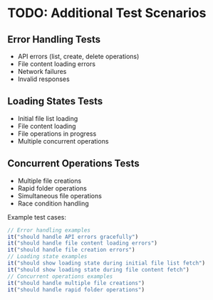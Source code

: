 # TODO: Additional Test Scenarios

## Error Handling Tests
- API errors (list, create, delete operations)
- File content loading errors
- Network failures
- Invalid responses

## Loading States Tests
- Initial file list loading
- File content loading
- File operations in progress
- Multiple concurrent operations

## Concurrent Operations Tests
- Multiple file creations
- Rapid folder operations
- Simultaneous file operations
- Race condition handling

Example test cases: 

```typescript
// Error handling examples
it("should handle API errors gracefully")
it("should handle file content loading errors")
it("should handle file creation errors")
// Loading state examples
it("should show loading state during initial file list fetch")
it("should show loading state during file content fetch")
// Concurrent operations examples
it("should handle multiple file creations")
it("should handle rapid folder operations")
```
